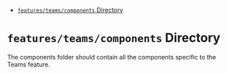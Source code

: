<!-- START doctoc generated TOC please keep comment here to allow auto update -->
<!-- DON'T EDIT THIS SECTION, INSTEAD RE-RUN doctoc TO UPDATE -->

- [`features/teams/components` Directory](#featuresteamscomponents-directory)

<!-- END doctoc generated TOC please keep comment here to allow auto update -->

# `features/teams/components` Directory

The components folder should contain all the components specific to the Teams feature.
